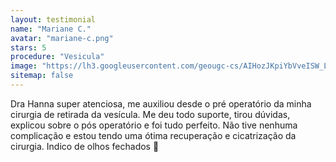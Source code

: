 ```yaml
---
layout: testimonial
name: "Mariane C."
avatar: "mariane-c.png"
stars: 5
procedure: "Vesicula"
image: "https://lh3.googleusercontent.com/geougc-cs/AIHozJKpiYbVveISW_LUoCd-CNnop-BbpnW7dlU2CMgMgStQ7Ml4sURK7ui8AIDhN9BkfBzQUgedqwJU7bvfq_JjGLkT7aTQnd9EG-ciRnOppZnZDaLMfaZ3TLXA0FRaPHw1oK_M0ZFL=w1200-h900-p"
sitemap: false
---
```


Dra Hanna super atenciosa, me auxiliou desde o pré operatório da minha cirurgia de retirada da vesícula. Me deu todo suporte, tirou dúvidas, explicou sobre o pós operatório e foi tudo perfeito. Não tive nenhuma complicação e estou tendo uma ótima recuperação e cicatrização da cirurgia. Indico de olhos fechados 🥰
